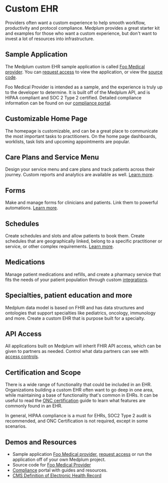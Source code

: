 # Custom EHR

Providers often want a custom experience to help smooth workflow, productivity and protocol compliance. Medplum provides a great starter kit and examples for those who want a custom experience, but don't want to invest a lot of resources into infrastructure.

## Sample Application

The Medplum custom EHR sample application is called [Foo Medical provider](https://provider.foomedical.com/). You can [request access](https://forms.gle/c41NddaDroCU88yt7) to view the application, or view the [source code](https://github.com/medplum/foomedical-provider).

Foo Medical Provider is intended as a sample, and the experience is truly up to the developer to determine. It is built off of the Medplum API, and is HIPAA compliant and SOC 2 Type 2 certified. Detailed compliance information can be found on our [compliance portal](../docs/compliance).

## Customizable Home Page

The homepage is customizable, and can be a great place to communicate the most important tasks to practitioners. On the home page dashboards, worklists, task lists and upcoming appointments are popular.

## Care Plans and Service Menu

Design your service menu and care plans and track patients across their journey. Custom reports and analytics are available as well. [Learn more](../products/careplans).

## Forms

Make and manage forms for clinicians and patients. Link them to powerful automations. [Learn more](../products/forms).

## Schedules

Create schedules and slots and allow patients to book them. Create schedules that are geographically linked, belong to a specific practitioner or service, or other complex requirements. [Learn more](../products/scheduling).

## Medications

Manage patient medications and refills, and create a pharmacy service that fits the needs of your patient population through custom [integrations](../products/integration).

## Specialties, patient education and more

Medplum data model is based on FHIR and has data structures and ontologies that support specialties like pediatrics, oncology, immunology and more. Create a custom EHR that is purpose built for a specialty.

## API Access

All applications built on Medplum will inherit FHIR API access, which can be given to partners as needed. Control what data partners can see with [access controls](/docs/tutorials/security/access-control).

## Certification and Scope

There is a wide range of functionality that could be included in an EHR. Organizations building a custom EHR often want to go deep in one area, while maintaining a base of functionality that's common in EHRs. It can be useful to read the [ONC certification](https://www.medplum.com/docs/compliance/onc) guide to learn what features are commonly found in an EHR.

In general, HIPAA compliance is a must for EHRs, SOC2 Type 2 audit is recommended, and ONC Certification is not required, except in some scenarios.

## Demos and Resources

- Sample application [Foo Medical provider](https://provider.foomedical.com/), [request access](https://forms.gle/c41NddaDroCU88yt7) or run the application off of your own Medplum project.
- Source code for [Foo Medical Provider](https://github.com/medplum/foomedical-provider)
- [Compliance](https://www.medplum.com/docs/compliance) portal with guides and resources.
- [CMS Definition of Electronic Health Record](https://www.cms.gov/Medicare/E-Health/EHealthRecords)
